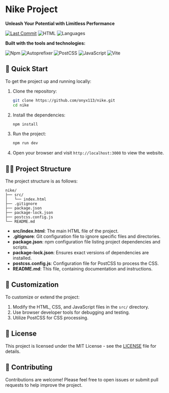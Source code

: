 
# Nike Project

**Unleash Your Potential with Limitless Performance**

[![Last Commit](https://img.shields.io/github/last-commit/onyx113/nike?style=flat)](https://github.com/onyx113/nike)
![HTML](https://img.shields.io/badge/HTML-98.4%25-brightgreen)
![Languages](https://img.shields.io/badge/Languages-3-blue)

**Built with the tools and technologies:**

![Npm](https://img.shields.io/badge/npm-yes-green)
![Autoprefixer](https://img.shields.io/badge/PostCSS-Autoprefixer-red)
![PostCSS](https://img.shields.io/badge/PostCSS-yes-orange)
![JavaScript](https://img.shields.io/badge/JavaScript-yes-yellow)
![Vite](https://img.shields.io/badge/Vite-yes-blue)

## 🚀 Quick Start

To get the project up and running locally:

1. Clone the repository:

   ```bash
   git clone https://github.com/onyx113/nike.git
   cd nike
   ```

2. Install the dependencies:

   ```bash
   npm install
   ```

3. Run the project:

   ```bash
   npm run dev
   ```

4. Open your browser and visit `http://localhost:3000` to view the website.

## 🧑‍💻 Project Structure

The project structure is as follows:

```
nike/
├── src/
│   └── index.html
├── .gitignore
├── package.json
├── package-lock.json
├── postcss.config.js
└── README.md
```

- **src/index.html**: The main HTML file of the project.
- **.gitignore**: Git configuration file to ignore specific files and directories.
- **package.json**: npm configuration file listing project dependencies and scripts.
- **package-lock.json**: Ensures exact versions of dependencies are installed.
- **postcss.config.js**: Configuration file for PostCSS to process the CSS.
- **README.md**: This file, containing documentation and instructions.

## 🎨 Customization

To customize or extend the project:

1. Modify the HTML, CSS, and JavaScript files in the `src/` directory.
2. Use browser developer tools for debugging and testing.
3. Utilize PostCSS for CSS processing.

## 📝 License

This project is licensed under the MIT License - see the [LICENSE](LICENSE) file for details.

## 🤝 Contributing

Contributions are welcome! Please feel free to open issues or submit pull requests to help improve the project.
